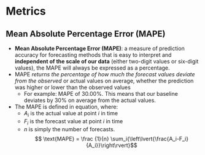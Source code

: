 # Metrics

## Mean Absolute Percentage Error (MAPE)

- **Mean Absolute Percentage Error (MAPE)**: a measure of prediction accuracy for forecasting methods that is easy to interpret and **independent of the scale of our data** (either two-digit values or six-digit values), the MAPE will always be expressed as a percentage.
- MAPE _returns the percentage of how much the forecast values deviate from the observed_ or actual values on average, whether the prediction was higher or lower than the observed values
  - For example: MAPE of 30.00%. This means that our baseline deviates by 30% on average from the actual values.
- The MAPE is defined in equation, where:
  - $A_i$ is the actual value at point $i$ in time
  - $F_i$ is the forecast value at point $i$ in time
  - $n$ is simply the number of forecasts.
    $$ \text{MAPE} = \frac {1}{n} \sum_i{\left\lvert{\frac{A_i-F_i}{A_i}}\right\rvert}$$
